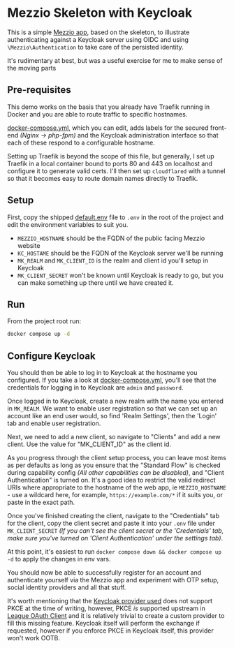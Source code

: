 # Mezzio Skeleton with Keycloak

This is a simple [Mezzio app](https://docs.mezzio.dev/mezzio/), based on the skeleton, to illustrate authenticating against a Keycloak server using OIDC and using `\Mezzio\Authentication` to take care of the persisted identity.

It's rudimentary at best, but was a useful exercise for me to make sense of the moving parts

## Pre-requisites

This demo works on the basis that you already have Traefik running in Docker and you are able to route traffic to specific hostnames.

[docker-compose.yml](docker-compose.yml), which you can edit, adds labels for the secured front-end _(Nginx -> php-fpm)_ and the Keycloak administration interface so that each of these respond to a configurable hostname.

Setting up Traefik is beyond the scope of this file, but generally, I set up Traefik in a local container bound to ports 80 and 443 on localhost and configure it to generate valid certs. I'll then set up `cloudflared` with a tunnel so that it becomes easy to route domain names directly to Traefik.

## Setup

First, copy the shipped [default.env](./default.env) file to `.env` in the root of the project and edit the environment variables to suit you.

- `MEZZIO_HOSTNAME` should be the FQDN of the public facing Mezzio website
- `KC_HOSTAME` should be the FQDN of the Keycloak server we'll be running
- `MK_REALM` and `MK_CLIENT_ID` is the realm and client id you'll setup in Keycloak
- `MK_CLIENT_SECRET` won't be known until Keycloak is ready to go, but you can make something up there until we have created it.

## Run

From the project root run:

```bash
docker compose up -d
```

## Configure Keycloak

You should then be able to log in to Keycloak at the hostname you configured. If you take a look at [docker-compose.yml](./docker-compose.yml), you'll see that the credentials for logging in to Keycloak are `admin` and `password`.

Once logged in to Keycloak, create a new realm with the name you entered in `MK_REALM`. We want to enable user registration so that we can set up an account like an end user would, so find 'Realm Settings', then the 'Login' tab and enable user registration.

Next, we need to add a new client, so navigate to "Clients" and add a new client. Use the value for "MK_CLIENT_ID" as the client id.

As you progress through the client setup process, you can leave most items as per defaults as long as you ensure that the "Standard Flow" is checked during capability config _(All other capabilities can be disabled)_, and "Client Authentication" is turned on. It's a good idea to restrict the valid redirect URIs where appropriate to the hostname of the web app, ie `MEZZIO_HOSTNAME` - use a wildcard here, for example, `https://example.com/*` if it suits you, or paste in the exact path.

Once you've finished creating the client, navigate to the "Credentials" tab for the client, copy 
the client secret and paste it into your `.env` file under `MK_CLIENT_SECRET` _(If you can't see the client secret or the 'Credentials' tab, make sure you've turned on 'Client Authentication' under the settings tab)_.

At this point, it's easiest to run `docker compose down && docker compose up -d` to apply the changes in env vars.

You should now be able to successfully register for an account and authenticate yourself via the Mezzio app and experiment with OTP setup, social identity providers and all that stuff.

It's worth mentioning that the [Keycloak provider used](https://github.com/stevenmaguire/oauth2-keycloak) does not support PKCE at the time of writing, however, PKCE _is_ supported upstream in [League OAuth Client](https://oauth2-client.thephpleague.com) and it is relatively trivial to create a custom provider to fill this missing feature. Keycloak itself will perform the exchange if requested, however if you enforce PKCE in Keycloak itself, this provider won't work OOTB.
